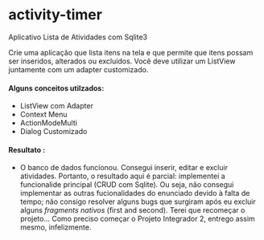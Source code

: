 # activity-timer
Aplicativo Lista de Atividades com Sqlite3

Crie uma aplicação que lista itens na tela e que permite que itens possam ser
inseridos, alterados ou excluídos. Você deve utilizar um ListView juntamente com um
adapter customizado.

#### Alguns conceitos utilzados:
- ListView com Adapter
- Context Menu
- ActionModeMulti
- Dialog Customizado

#### Resultato :
- O banco de dados funcionou. Consegui inserir, editar e excluir atividades. Portanto, o resultado aqui é parcial: implementei a funcionalide principal (CRUD com Sqlite). Ou seja, não consegui implementar as outras fucionalidades do enunciado devido à falta de tempo; não consigo resolver alguns bugs que surgiram após eu excluir alguns *fragments nativos* (first and second). Terei que recomeçar o projeto... Como preciso começar o Projeto Integrador 2, entrego assim mesmo, infelizmente.
